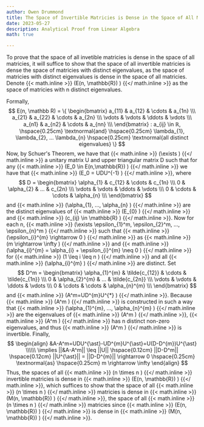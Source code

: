 ```yaml
---
author: Owen Drummond
title: The Space of Invertible Matricies is Dense in the Space of All Matricies
date: 2023-05-27
description: Analytical Proof from Linear Algebra
math: true

---
```


To prove that the space of all invetible matricies is dense in the space of all matricies, it will suffice to show that the space of all invertible matricies is dense the space of matricies with distinct eigenvalues, as the space of matricies with distinct eigenvalues is dense in the space of all matricies. Denote 
{{< math.inline >}} \(E(n, \mathbb{R}) \) {{</ math.inline >}}
 as the space of matricies with n distinct eigenvalues. 
 <!--more-->
 Formally,
$$
E(n, \mathbb R) = \{ \begin{bmatrix}
a_{11} & a_{12} & \cdots & a_{1n} \\\
a_{21} & a_{22} & \cdots & a_{2n} \\\
\vdots & \vdots & \ddots & \vdots    \\\
a_{n1} & a_{n2} & \cdots & a_{nn} \\\
\end{bmatrix} : a_{ij} \in ℝ, \hspace{0.25cm} \textnormal{and} \hspace{0.25cm} \lambda_{1}, \lambda_{2}, ... \lambda_{n} \hspace{0.25cm} \textnormal{all distinct eigenvalues} \}
$$
Now, by Schuer's Theorem, we have that {{< math.inline >}} \(\exists \) {{</ math.inline >}} a unitary matrix U and upper triangular matrix D such that for any {{< math.inline >}} \(E_0 \in E(n,\mathbb{R}) \) {{</ math.inline >}} we have that {{< math.inline >}} \(E_0 = UDU^{-1}  \) {{</ math.inline >}}, where 
$$
D = \begin{bmatrix}
\alpha_{1} & c_{12} & \cdots & c_{1n} \\\
0 & \alpha_{2} & ... & c_{2n} \\\
\vdots & \vdots & \ddots & \vdots    \\\
0 & \cdots & \cdots & \alpha_{n} \\\ \end{bmatrix}
$$
and {{< math.inline >}} \(\alpha_{1}, ..., \alpha_{n} \) {{</ math.inline >}} are the distinct eigenvalues of {{< math.inline >}} \(E_{0} \) {{</ math.inline >}} and {{< math.inline >}} \(c_{ij} \in \mathbb{R} \) {{</ math.inline >}}. Now for each n, {{< math.inline >}} \(\exists \epsilon_{1}^m, \epsilon_{2}^m, ..., \epsilon_{n}^m \) {{</ math.inline >}} such that {{< math.inline >}} \(\epsilon_{i}^{m} \rightarrow 0 \) {{</ math.inline >}} as {{< math.inline >}} \(m \rightarrow \infty \) {{</ math.inline >}} and {{< math.inline >}} \(\alpha_{i}^{m} = \alpha_{i} + \epsilon_{i}^{m} \neq 0 \) {{</ math.inline >}} for {{< math.inline >}} \(1 \leq i \leq n \) {{</ math.inline >}} and all {{< math.inline >}} \(\alpha_{i}^{m} \) {{</ math.inline >}} are distinct. Set 
$$
D^m = \begin{bmatrix}
\alpha_{1}^{m} & \tilde{c_{12}} & \cdots & \tilde{c_{1n}} \\\
0 & \alpha_{2}^{m} & ... & \tilde{c_{2n}} \\\
\vdots & \vdots & \ddots & \vdots    \\\
0 & \cdots & \cdots & \alpha_{n}^{m} \\\ \end{bmatrix}
$$
and {{< math.inline >}} \(A^m=UD^{m}U^{*} \) {{</ math.inline >}}. Because {{< math.inline >}} \(A^m \) {{</ math.inline >}} is constructed in such a way that {{< math.inline >}} \(\alpha_{1}^{m}, ..., \alpha_{n}^{m} \) {{</ math.inline >}} are the eigenvalues of {{< math.inline >}} \(A^m \) {{</ math.inline >}}, {{< math.inline >}} \(A^m \) {{</ math.inline >}} has n distinct non-zero eigenvalues, and thus {{< math.inline >}} \(A^m \) {{</ math.inline >}} is invertible. Finally, 
$$
\begin{align}
&A-A^m=UDU^{\ast}-UD^{m}U^{\ast}=U(D-D^{m})U^{\ast} \\\\\\
\implies ||&A-A^m|| \leq ||U|| \hspace{0.12cm} ||D-D^m|| \hspace{0.12cm} ||U^{\ast}|| = ||D-D^{m}|| \rightarrow 0 \hspace{0.25cm} \textnormal{as} \hspace{0.25cm} m \rightarrow \infty
\end{align}
$$
Thus, the spaces of all {{< math.inline >}} \(n \times n \) {{</ math.inline >}} invertible matricies is dense in {{< math.inline >}} \(E(n, \mathbb{R}) \) {{</ math.inline >}}, which suffices to show that the space of all {{< math.inline >}} \(n \times n \) {{</ math.inline >}} matricies is dense in  {{< math.inline >}} \(M(n, \mathbb{R}) \) {{</ math.inline >}}, the space of all {{< math.inline >}} \(n \times n \) {{</ math.inline >}} matricies since {{< math.inline >}} \(E(n, \mathbb{R}) \) {{</ math.inline >}} is dense in {{< math.inline >}} \(M(n, \mathbb{R}) \) {{</ math.inline >}}.